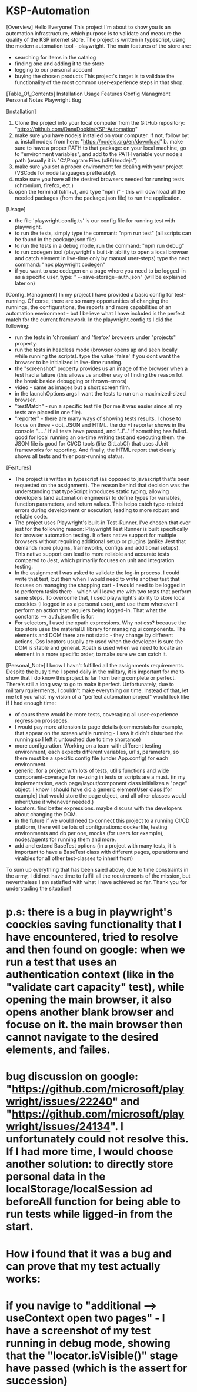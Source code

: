# KSP-Automation

[Overview]
Hello Everyone!
This project I'm about to show you is an automation infrastructure, which purpose is to validate and measure the quality of the KSP internet store. 
The project is written in typescript, using the modern automation tool - playwright.
The main features of the store are:
* searching for items in the catalog
* finding one and adding it to the store
* logging to our personal account
* buying the chosen products
This project's target is to validate the functionality of the most common user-experience steps in that shop.

[Table_Of_Contents]
Installation
Usage
Features
Config Managment
Personal Notes
Playwright Bug

[Installation]
1. Clone the project into your local computer from the GitHub repository: "https://github.com/DanaDobkin/KSP-Automation"
2. make sure you have nodejs installed on your computer. If not, follow by:
    a. install nodejs from here: "https://nodejs.org/en/download"
    b. make sure to have a proper PATH to that package: on your local machine, go to "environment variables", 
    and add to the PATH variable your nodejs path (usually it is "C:\Program Files (x86)\nodejs")  
3. make sure you set a proper environment for dealing with your project (VSCode for node languages prefferably).
4. make sure you have all the desired browsers needed for running tests (chromium, firefox, ect.)
5. open the terminal (ctrl+J), and type "npm i" - this will download all the needed packages (from the package.json file) to run the application.

[Usage]
* the file 'playwright.config.ts' is our config file for running test with playwright.
* to run the tests, simply type the commant: "npm run test" (all scripts can be found in the package.json file)
* to run the tests in a debug mode, run the command: "npm run debug"
* to run codegen tool (playwright's built-in ability to open a local browser and catch element in live-time only by manual user-steps) type the next command: "npx playwright codegen"
* if you want to use codegen on a page where you need to be logged-in as a specific user, type: " --save-storage=auth.json" (will be explained later on)

[Config_Managment]
In my project I have provided a basic config for test-running. Of corse, there are so many opportunities of changing the runnings, the configurations, the reports and more capabilities of an automation environment - but I believe what I have included is the perfect match for the current framework. 
In the playwright.config.ts I did the following:
* run the tests in 'chromium' and 'firefox' browsers under "projects" property.
* run the tests in headless mode (browser opens ap and seen locally while running the scripts). type the value 'false' if you dont want the browser to be initialized in live-time running.
* the "screenshot" property provides us an image of the browser when a test had a faliure (this allows us another way of finding the reason fot the break beside debugging or thrown-errors)
* video - same as images but a short screen film.
* in the launchOptions args I want the tests to run on a maximized-sized browser.
* "testMatch" - run a specific test file (for me it was easier since all my tests are placed in one file).
* "reporter" - there are many ways of showing tests results. I chose to focus on three - dot, JSON and HTML. the dor=t reporter shows in the console "....." if all tests have passed, and "..F.." if something has failed. good for local running an on-time writing test and executing them. the JSON file is good for CI/CD tools (like GitLabCI) that uses JUnit frameworks for reporting. And finally, the HTML report that clearly shows all tests and thier posr-running status. 

[Features]
* The project is written in typescript (as opposed to javascript that's been requested on the assignment).
The reason behind that decision was the understanding that typeScript introduces static typing, allowing developers (and automation engineers) to define types for variables, function parameters, and return values. This helps catch type-related errors during development or execution, leading to more robust and reliable code.
* The project uses Playwright's built-in Test-Runner. I've chosen that over jest for the following reason:
Playwright Test Runner is built specifically for browser automation testing. It offers native support for multiple browsers without requiring additional setup or plugins (anlike Jest that demands more plugins, frameworks, configs and additional setups). This native support can lead to more reliable and accurate tests compared to Jest, which primarily focuses on unit and integration testing.
* In the assignment I was asked to validate the log-in process. I could write that test, but then when I would need to write another test that focuses on managing the shopping cart - I would need to be logged in to perforem tasks there - which will leave me with two tests that perform same steps. To overcome that, I used playwright's ability to store local coockies (I logged in as a personal user), and use them whenever I perform an action that requiers being logged-in. That what the constants --> auth.json file is for.
* For selectors, I used the xpath expressions. Why not css? because the ksp store uses the materialUI library for managing ui components. The elements and DOM there are not static - they change by different actions. Css locators usually are used when the developer is sure the DOM is stable and general. Xpath is used when we need to locate an element in a more specific order, to make sure we can catch it.

[Personal_Note]
I know I havn't fulfilled all the assignments requirements. Despite the busy time I spend daily in the military, it is important for me to show that I do know this project is far from being complete or perfect. There's still a long way to go to make it perfect. Unfortunately, due to military rquierments, I couldn't make everything on time. Instead of that, let me tell you what my vision of a "perfect automation project" would look like if I had enough time:
- of cours there would be more tests, coveraging all user-experience regression prosseces. 
- I would pay more attension to page details (commersials for example, that appear on the screan while running - I saw it didn't disturbed the running so I left it untouched due to time shortance)
- more configuration. Working on a team with different testing environment, each expects different variables, url's, parameters, so there must be a specific config file (under App.config) for each environment.
- generic. for a project with lots of tests, utills functions and wide component-coverage for re-using in tests or scripts are a must. (in my implementation, each page/layout/component class initializes a "page" object. I know I should have did a generic elementUser class [for example] that would store the page object, and all other classes would inherit/use it whenever needed.)
- locators. find better expressions. maybe discuss with the developers about changing the DOM.
- in the future if we would need to connect this project to a running CI/CD platform, there will be lots of configurations: dockerfile, testing environments and db per one, mocks (for users for example), nodes/agents for running them and more.
- add and extend BaseTest options (in a project with many tests, it is important to have a BaseTest class with different pages, operations and viraibles for all other test-classes to inherit from)


To sum up everything that has been saied above, due to time constraints in the army, I did not have time to fulfill all the requirements of the mission, but nevertheless I am satisfied with what I have achieved so far. 
Thank you for understading the situation!

# p.s: there is a bug in playwright's coockies saving functionality that I have encountered, tried to resolve and then found on google: when we run a test that uses an authentication context (like in the "validate cart capacity" test), while opening the main browser, it also opens another blank browser and focuse on it. the main browser then cannot navigate to the desired elements, and failes. 
# bug discussion on google: "https://github.com/microsoft/playwright/issues/22240" and "https://github.com/microsoft/playwright/issues/24134". I unfortunately could not resolve this. If I had more time, I would choose another solution: to directly store personal data in the localStorage/localSession ad beforeAll function for being able to run tests while ligged-in from the start.
# How i found that it was a bug and can prove that my test actually works:
# if you navige to "additional --> useContext open two pages" - I have a screenshot of my test running in debug mode, showing that the "locator.isVisible()" stage have passed (which is the assert for succession) 

